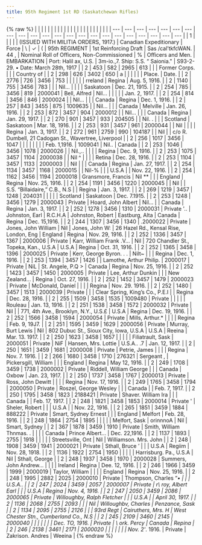 ```yaml
---
title: 95th Regiment 1st RD (Saskatchewan Rifles)
---
```


{% raw %}
| | | | | | | | | | | | | | | | | | | | | | |
| --- | --- | --- | --- | --- | --- | --- | --- | --- | --- | --- | --- | --- | --- | --- | --- | --- | --- | --- | --- | --- | --- |
| 1 |  |  |  |  | (ISSUED WITH MILITIA ORDERS, 1917.) | Canadian Expeditionary | Force | \ | ✓ | ( | 95th REGIMENT | 1st Reinforcing Draft | Sas /cal’tkfcWAN. | 44 , | Nominal Roll of Officers, Non-Commissioned | % | Officers and Men. | EMBARKATION | Port: Halil ax, U.S. | 3m-io.,7. Ship: S.S. “ Saionia." | S93-2-29. • Date: March 28th, 1917 |
| 2 | 453 | 582 | 2965 | 613 |  |  | Former Corps. |  |  | Country of |
| 2 | 298 | 626 | 3402 | 650 | a |  |  |  |  |  | Place. | Date. |
| 2 | 2776 | 726 | 3456 | 753 |  |  |  |  |  | rreland  | Regina  | Aug. 5, 1916. |
| 2 | 1140 | 755 | 3456 | 783 |  |  | Nil... |  |  |  | Saskatoon  | Dec. 21, 1915. |
| 2 | 254 | 785 | 3456 | 819 | 2000041 | Bell, Alfred  | Nil... |  |  |  |  | Jan. 2, 1917. |
| 2 | 254 | 814 | 3456 | 846 | 2000024 |  | Nil... |  |  | Canada  | Regina  | Dec. 1, 1916. |
| 2 | 257 | 843 | 3455 | 875 | 1009635 |  | Nil... |  |  | Canada  | Melville  | Jan. 26, 1916. |
| 2 | 253 | 872 | 3457 | 904 | 2000012 |  | Nil... |  |  | Canada  | Regina  | Jan. 29, 1917. |
| 2 | 270 | 901 | 3457 | 933 | 204505 |  | Nil. . |  |  | Scotland  | Saskatoon  | Mar. 18, 1916. |
| 2 | 253 | 931 | 3457 | 961 | 2000044 |  | Nil |  |  |  | Regina  | Jan. 3, 1917. |
| 2 | 272 | 961 | 2759 | 990 | 104187 |  | Nil  |  | c/o R. Dumbell, 21 Cadogan St., Wavertree, Liverpool |
| 2 | 256 | 1017 | 3456 | 1047 |  |  |  |  |  |  |  | Feb. 1,1916. | 1009041 | Nil.. | Canada  |
| 2 | 253 | 1046 | 3456 | 1078 | 2000026 |  | Nil.,.. |  |  |  | Regina  | Dec. 9, 1916. |
| 2 | 253 | 1075 | 3457 | 1104 | 2000038 |  | Nil ^ |  |  |  | Retina  | Dec. 28, 1916. |
| 2 | 253 | 1104 | 3457 | 1133 | 2000003 |  | Nil |  |  | Canada  | Regina  | Jan. 27, 1917. |
| 2 | 254 | 1134 | 3457 | 1168 | 2000015 |  | Nil-% |  |  | U.S.A  |  | Nov. 22, 1916. |
| 2 | 254 | 1162 | 3456 | 1194 | 2000018 | Gransmore, Francis  | Nil ** |  |  | England  | Regina  | Nov. 25, 1916. |
| 2 | 254 | 1191 | 3456 | 1220 | 2000045 |  | Nil |  | S.S. “Billaidaire,” C.B., N.S  |  | Regina  | Jan. 3, 1917. |
| 2 | 269 | 1219 | 3457 | 1248 | 204031 |  |  |  |  | Scotland  | Saskatoon  | Dec. 7.1915. |
| 2 | 253 | 1248 | 3456 | 1279 | 2000043 | Private  | Hoard, John Albert  | Nil... |  | Canada  | Regina  | Jan. 3, 1917. |
| 2 | 252 | 1278 | 3456 | 1310 | 2000031 | Private '.. | Johnston, Earl  | R.C.H.A  | Johnston, Robert  | Eastburg, Alta  | Canada  | Regina  | Dec. 15,1916. |
| 2 | 244 | 1307 | 3456 | 1340 | .2000022 | Private  | Jones, John William  | Nil  | Jones, John W:  | 26 Hazel Rd., Kensal Rise, London, Eng  | England  | Regina  | Nov. 29, 1916. |
| 2 | 252 | 1336 | 3457 | 1367 | 2000006 | Private  | Karr, William Frank .V... | Nil | 720 Chandler St., Topeka, Kan., U.S.A  | U.S.A  | Regina  | Oct. 31, 1916. |
| 2 | 252 | 1365 | 3458 | 1396 | 2000025 | Private  | Kerr, George Byron. . .  | Nilt~ |  |  | Regina  | Dec. 1, 1916. |
| 2 | 253 | 1394 | 3457 | 1426 |  | Lamothe, Arthur Philip. | 2000017 | Private  | NiL | St. Angele, P.Q    >  | Canada  | Regina  | Nov. 25, 1916. |
| 2 | 252 | 1423 | 3457 | 1450 | 2000005 | Private  | Lee, Arthur Dunkin  |  |  | New Zealand... | Regina  | Oct. 27, 1916. |
| 2 | 252 | 1452 | 3457 | 1479 | 2000023 | Private  | McDonald, Daniel  |  |  |  | Regina  | Nov. 29. 1916. |
| 2 | 252 | 1480 | 3457 | 1513 | 2000039 | Private  |  |  | Clear Spring, King’s Co., P.E.I    |  | Regina  | Dec. 28, 1916. |
| 2 | 255 | 1509 | 3458 | 1535 | 1009480 | Private  |  |  |  |  | Rouleau  | Jan. 13, 1916. |
| 2 | 251 | 1538 | 3458 | 1572 | 2000032 | Private  | Nil |  | 771, 4th Ave., Brooklyn, N.Y., U.S.£  | U.S.A  | Regina  | Dec. 19, 1916. |
| 2 | 252 | 1566 | 3458 | 1594 | 2000054 | Private  | Mills, Arthur.*  |  |  |  | Regina  | Feb. 9, 19J7. |
| 2 | 251 | 1595 | 3459 | 1629 | 2000056 | Private  | Murray, Burt Lewis  | Nil | 802 Dubuc St., Sioux City, Iowa, U.S.A  | U.S.A  | Reeina  | Mar. 13. 1917. |
| 2 | 250 | 1623 | 3458 | 1657 |  |  |  |  | Filiatrault, Sask  | 2000051 | Private  | NiF | Hansen, Mrs. Lottie  | U.S.A.. .7  | Jan. 12, 1917. |
| 2 | 250 | 1651 | 3459 | 1681 | 2000008 | Private  | Petrie, James  |  |  |  | Regina  | Nov. 7. 1916. |
| 2 | 266 | 1680 | 3458 | 1710 | 276321 | Sergeant ,     | Pickersgill, William  |  |  | England  | Regina  | May 12, 1916. |
| 2 | 249 | 1708 | 3459 | 1738 | 2000002 | Private  | Riddell, William George  |  |  | Canada  | Oxbow  | Jan. 23, 1917. |
| 2 | 250 | 1737 | 3458 | 1767 | 2000013 | Private  | Ross, John Dewitt  |  |  |  | Regina  | Nov. 17, 1916. |
| 2 | 249 | 1765 | 3458 | 1794 | 2000050 | Private  | Roszel, George Wesley  |  |  | Canada  |  | Feb. 7, 1917. |
| 2 | 250 | 1795 | 3458 | 1823 | 2188421 | Private  | Shaver. William Ira  |  |  | Canada  |  | Feb. 17, 1917. |
| 2 | 248 | 1821 | 3458 | 1853 | 2000014 | Private ' | Sheler, Robert  |  |  | U.S.A  |  | Nov. 22, 1916. |
| 2 | 265 | 1851 | 3459 | 1884 | 888222 | Private  | Smart, Sydney Ernest  |  |  | England  | Melfort  | Feb. 28, 1916. |
| 2 | 248 | 1864 | 2754 | 1895 |  |  |  |  | Melfort, Sask  | orinnnoA | Nil  | Smart, Sydney  |
| 2 | 367 | 1878 | 3459 | 1910 | Private | Smith, William Thnmas. .   |  |  |  | Canada  | Prince Albert... | Dec. 22,1916. |
| 2 | 1137 | 1893 | 2755 | 1918 |  |  |  |  | Streetsville, Ont  | Nil  | Williamson. Mrs. John    |
| 2 | 248 | 1908 | 3459 | 1941 | 2000021 | Private  | Sthall, Bruce ’ |  |  | U.S.A  | Regiim  | Nov. 28, 1918. |
| 2 | 1136 | 1922 | 2754 | 1950 |  |  |  |  | Harrisburg. Pa., U.S.A  | Nil  | Sthall, George  |
| 2 | 248 | 1937 | 3458 | 1970 | 2000028 | Summers, John Andrew...   |  |  |  | Ireland  | Regina  | Dee. 12, 1916. |
| 2 | 246 | 1966 | 3459 | 1999 | 2000019 | Taylor, William  |  |  |  | England  | Regina  | Nov. 25, 1916. |
| 2 | 248 | 1995 | 2882 | 2025 | 2000010 | Private  | Thompson, Charles  “*• |  |  | U.S.A.. |
| 2 | 247 | 2024 | 3459 | 2057 | 2000007 | Private  | r\ roy, Albert Earl  |  |  | U.S.A  | Regina  | Nov. 4, 1916. |
| 2 | 247 | 2050 | 3459 | 2086 | 2000065 | Private  | Willoughby, Ralph Fletcher  |  |  | U.S.A  |  | April 30, 1917. |
| 2 | 1136 | 2068 | 2755 | 2093 |  |  | Nil  | Willoughbv, Charles  | Penzance, Sask  |
| 2 | 1134 | 2095 | 2755 | 2126 |  |  | 93rd Regt  | Cairuthers, Mrs. H  | West Chester Stn., Cumberland Co., N.S  |
| 2 | 245 | 2109 | 3460 | 2145 | 2000040 |  |  |  |  |  |  | Dec. TO, 1916. | Private  | \ ork. Percy  | Canada  | Repina  |
| 2 | 246 | 2138 | 3461 | 2171 | 2000020 |  |  |  |  |  |  | Nov. 2'*. 1916. | Private  | Zakrison. Andres  | Weeina |
{% endraw %}
